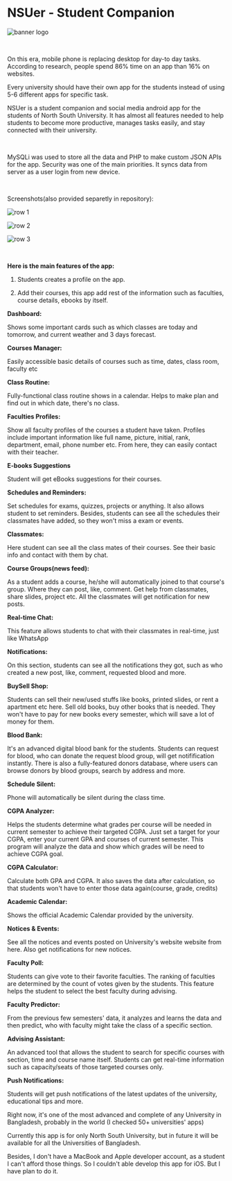 <h1>NSUer - Student Companion</h1>

![banner logo](https://github.com/hm-tamim/NSUer/raw/master/GRAPHICS/banner.png)

<br>

On this era, mobile phone is replacing desktop for day-to day tasks. According to research, people spend  86%  time on an app than 16% on websites.

Every university should have their own app for the students instead of using 5-6 different apps for specific task. 

NSUer is a student companion and social media android app for the students of North South University. It has almost all features needed to help students to become more productive, manages tasks easily, and stay connected with their university.


<br />

MySQLi was used to store all the data and PHP to make custom JSON APIs for the app. Security was one of the main priorities. It syncs data from server as a user login from new device. 

<br/>

Screenshots(also provided separetly in repository):

![row 1](https://github.com/hm-tamim/NSUer/raw/master/GRAPHICS/row1.jpg)

![row 2](https://github.com/hm-tamim/NSUer/raw/master/GRAPHICS/row%202.jpg)

![row 3](https://github.com/hm-tamim/NSUer/raw/master/GRAPHICS/row%203.jpg)

<br />

**Here is the main features of the app:**

1. Students creates a profile on the app.

2. Add their courses, this app add rest of the information such as faculties, course details, ebooks by itself.



**Dashboard:**

Shows some important cards such as which classes are today and tomorrow, and current weather and 3 days forecast. 



**Courses Manager:**

Easily accessible basic details of courses such as time, dates, class room, faculty etc



**Class Routine:**

Fully-functional class routine shows in a calendar. Helps to make plan and find out in which date, there's no class. 



**Faculties Profiles:**

Show all faculty profiles of the courses a student have taken. Profiles include important information like full name, picture, initial, rank, department, email, phone number etc. From here, they can easily contact with their teacher.



**E-books Suggestions**

Student will get eBooks suggestions for their courses. 



**Schedules and Reminders:**

Set schedules for exams, quizzes, projects or anything. It also allows student to set reminders. Besides, students can see all the schedules their classmates have added, so they won't miss a exam or events.



**Classmates:**

Here student can see all the class mates of their courses. See their basic info and contact with them by chat. 



**Course Groups(news feed):**

As a student adds a course, he/she will automatically joined to that course's group. Where they can post, like, comment. Get help from classmates, share slides, project etc. All the classmates will get notification for new posts. 



**Real-time Chat:**

This feature allows students to chat with their classmates in real-time, just like WhatsApp



**Notifications:**

On this section, students can see all the notifications they got, such as who created a new post, like, comment, requested blood and more.



**BuySell Shop:**

Students can sell their new/used stuffs like books, printed slides, or rent a apartment etc here.  Sell old books, buy other books that is needed. They won't have to pay for new books every semester, which will save a lot of money for them.



**Blood Bank:**

It's an advanced digital blood bank for the students. Students can request for blood, who can donate the request blood group, will get notifification instantly. There is also a fully-featured donors database, where users can browse donors by blood groups, search by address and more. 



**Schedule Silent:**

Phone will automatically be silent during the class time. 



**CGPA Analyzer:**

Helps the students determine what grades per course will be needed in current semester to achieve their targeted CGPA. Just set a target for your CGPA, enter your current GPA and courses of current semester. This program will analyze the data and show which grades will be need to achieve CGPA goal. 



**CGPA Calculator:**

Calculate both GPA and CGPA. It also saves the data after calculation, so that students won't have to enter those data again(course, grade, credits)



**Academic Calendar:**

Shows the official Academic Calendar provided by the university.



**Notices & Events:**

See all the notices and events posted on University's website website from here. Also get notifications for new notices.



**Faculty Poll:**

Students can give vote to their favorite faculties. The ranking of faculties are determined by the count of votes given by the students. This feature helps the student to select the best faculty during advising.



**Faculty Predictor:**

From the previous few semesters' data, it analyzes and learns the data and then predict, who with faculty might take  the class of a specific section. 



**Advising Assistant:**

An advanced tool that allows the student to search for specific courses with section, time and course name itself. Students can get real-time information such as capacity/seats of those targeted courses only. 



**Push Notifications:**

Students will get push notifications of the latest updates of the university, educational tips and more.



Right now, it's one of the most advanced and complete of any University in Bangladesh, probably in the world (I checked 50+ universities' apps)



Currently this app is for only North South University, but in future it will be available for all the Universities of Bangladesh.

Besides, I don't have a MacBook and Apple developer account, as a student I can't afford those things. So I couldn't able develop this app for iOS. But I have plan to do it.
